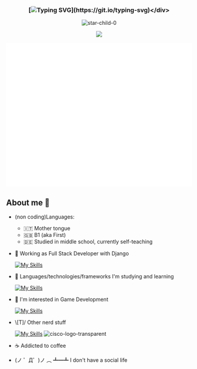 ### <div align="center">[![Typing SVG](https://readme-typing-svg.demolab.com?font=Fira+Code&pause=1000&color=00F702&center=true&width=435&lines=print(%22Hello+World!%22);console.log(%22Hello+World!%22);printf(%22Hello+World!%5Cn%22);%3Ch1%3EHello+World!%3C%2Fh1%3E)](https://git.io/typing-svg)</div>

<p align="center">
  <img src="https://komarev.com/ghpvc/?username=star-child-0&label=Profile%20views&color=blueviolet&style=flat" alt="star-child-0" />
</p> 

<p align="center">
  <!-- <a href="https://github.com/JaeSeoKim/badge42"><img src="https://badge42.vercel.app/api/v2/cleh36s9k00060fmefi6qv520/stats?cursusId=21&coalitionId=283" alt="anvannin's 42 stats" /></a> -->
  <img src="https://badge.mediaplus.ma/greenbinary/anvannin?1337Badge=off&UM6P=off">
</p>

<img src="/github-metrics.svg">

## About me 🧍
- (non coding)Languages:
  - 🇮🇹 Mother tongue
  - 🇬🇧 B1 (aka First)
  - 🇩🇪 Studied in middle school, currently self-teaching

- 💼 Working as Full Stack Developer with Django

  [![My Skills](https://skillicons.dev/icons?i=django,py,html,css,js,jquery,bootstrap,mysql)](https://skillicons.dev)

- 🌱 Languages/technologies/frameworks I'm studying and learning

  [![My Skills](https://skillicons.dev/icons?i=c,cpp,unreal,flutter,dart,firebase,qt)](https://skillicons.dev)

- 🔭 I'm interested in Game Development

  [![My Skills](https://skillicons.dev/icons?i=unity,cs,unreal,cpp)](https://skillicons.dev)

- \\[T]/ Other nerd stuff

  [![My Skills](https://skillicons.dev/icons?i=git,md,linux,vscode,vim,sqlite,visualstudio,aws,postman,unity,cs,nextjs,nodejs)](https://skillicons.dev)
  ![cisco-logo-transparent](https://user-images.githubusercontent.com/58588029/220912734-1125e687-7c0f-4a01-a137-272f294dc778.png)

- ☕ Addicted to coffee

- (ノ ゜Д゜)ノ ︵ ┻━┻ I don't have a social life

<!--
  <p align="center">
    <img width="80%" src="https://github-readme-streak-stats.herokuapp.com/?user=star-child-0&theme=radical" height="185" />
    <img src="https://github-readme-stats.vercel.app/api?username=star-child-0&show_icons=true&theme=radical" height="185" />
    <img src="https://github-readme-stats.vercel.app/api/top-langs/?username=star-child-0&layout=compact&theme=radical&langs_count=10" height="185" />
  </p>
  
[![](./profile-3d-contrib/profile-night-rainbow.svg)](https://github.com/yoshi389111/github-profile-3d-contrib)
-->
